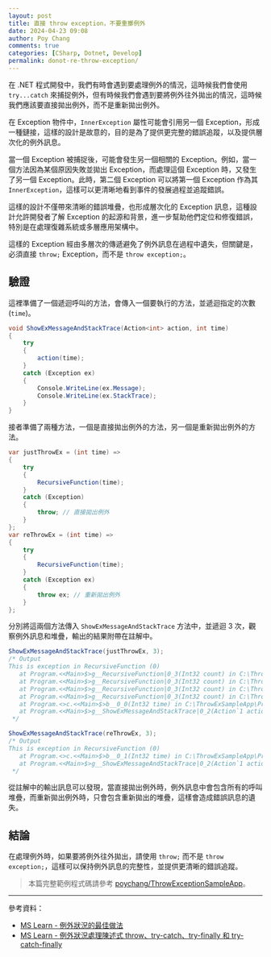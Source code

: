 ```yaml
---
layout: post
title: 直接 throw exception，不要重擲例外
date: 2024-04-23 09:08
author: Poy Chang
comments: true
categories: [CSharp, Dotnet, Develop]
permalink: donot-re-throw-exception/
---
```


在 .NET 程式開發中，我們有時會遇到要處理例外的情況，這時候我們會使用 `try...catch` 來捕捉例外，但有時候我們會遇到要將例外往外拋出的情況，這時候我們應該要直接拋出例外，而不是重新拋出例外。

在 Exception 物件中，`InnerException` 屬性可能會引用另一個 Exception，形成一種鏈接，這樣的設計是故意的，目的是為了提供更完整的錯誤追蹤，以及提供層次化的例外訊息。

當一個 Exception 被捕捉後，可能會發生另一個相關的 Exception。例如，當一個方法因為某個原因失敗並拋出 Exception，而處理這個 Exception 時，又發生了另一個 Exception。此時，第二個 Exception 可以將第一個 Exception 作為其 `InnerException`，這樣可以更清晰地看到事件的發展過程並追蹤錯誤。

這樣的設計不僅帶來清晰的錯誤堆疊，也形成層次化的 Exception 訊息，這種設計允許開發者了解 Exception 的起源和背景，進一步幫助他們定位和修復錯誤，特別是在處理復雜系統或多層應用架構中。

這樣的 Exception 經由多層次的傳遞避免了例外訊息在過程中遺失，但關鍵是，必須直接 `throw;` Exception，而不是 `throw exception;`。

## 驗證

這裡準備了一個遞迴呼叫的方法，會傳入一個要執行的方法，並遞迴指定的次數 (`time`)。

```csharp
void ShowExMessageAndStackTrace(Action<int> action, int time)
{
    try
    {
        action(time);
    }
    catch (Exception ex)
    {
        Console.WriteLine(ex.Message);
        Console.WriteLine(ex.StackTrace);
    }
}
```

接者準備了兩種方法，一個是直接拋出例外的方法，另一個是重新拋出例外的方法。

```csharp
var justThrowEx = (int time) =>
{
    try
    {
        RecursiveFunction(time);
    }
    catch (Exception)
    {
        throw; // 直接拋出例外
    }
};
var reThrowEx = (int time) =>
{
    try
    {
        RecursiveFunction(time);
    }
    catch (Exception ex)
    {
        throw ex; // 重新拋出例外
    }
};
```

分別將這兩個方法傳入 `ShowExMessageAndStackTrace` 方法中，並遞迴 3 次，觀察例外訊息和堆疊，輸出的結果附帶在註解中。

```csharp
ShowExMessageAndStackTrace(justThrowEx, 3);
/* Output
This is exception in RecursiveFunction (0)
   at Program.<<Main>$>g__RecursiveFunction|0_3(Int32 count) in C:\ThrowExSampleApp\Program.cs:line 47
   at Program.<<Main>$>g__RecursiveFunction|0_3(Int32 count) in C:\ThrowExSampleApp\Program.cs:line 49
   at Program.<<Main>$>g__RecursiveFunction|0_3(Int32 count) in C:\ThrowExSampleApp\Program.cs:line 49
   at Program.<<Main>$>g__RecursiveFunction|0_3(Int32 count) in C:\ThrowExSampleApp\Program.cs:line 49
   at Program.<>c.<<Main>$>b__0_0(Int32 time) in C:\ThrowExSampleApp\Program.cs:line 8
   at Program.<<Main>$>g__ShowExMessageAndStackTrace|0_2(Action`1 action, Int32 time) in C:\ThrowExSampleApp\Program.cs:line 36
 */

ShowExMessageAndStackTrace(reThrowEx, 3);
/* Output
This is exception in RecursiveFunction (0)
   at Program.<>c.<<Main>$>b__0_1(Int32 time) in C:\ThrowExSampleApp\Program.cs:line 25
   at Program.<<Main>$>g__ShowExMessageAndStackTrace|0_2(Action`1 action, Int32 time) in C:\ThrowExSampleApp\Program.cs:line 36
 */
```

從註解中的輸出訊息可以發現，當直接拋出例外時，例外訊息中會包含所有的呼叫堆疊，而重新拋出例外時，只會包含重新拋出的堆疊，這樣會造成錯誤訊息的遺失。

## 結論

在處理例外時，如果要將例外往外拋出，請使用 `throw;` 而不是 `throw exception;`，這樣可以保持例外訊息的完整性，並提供更清晰的錯誤追蹤。

> 本篇完整範例程式碼請參考 [poychang/ThrowExceptionSampleApp](https://github.com/poychang/ThrowExceptionSampleApp)。

---

參考資料：

* [MS Learn - 例外狀況的最佳做法](https://learn.microsoft.com/zh-tw/dotnet/standard/exceptions/best-practices-for-exceptions?WT.mc_id=DT-MVP-5003022)
* [MS Learn - 例外狀況處理陳述式 throw、try-catch、try-finally 和 try-catch-finally](https://learn.microsoft.com/zh-tw/dotnet/csharp/language-reference/statements/exception-handling-statements?WT.mc_id=DT-MVP-5003022)
